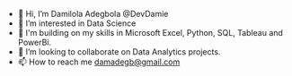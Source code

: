 - 👋 Hi, I’m Damilola Adegbola @DevDamie
- 👀 I’m interested in Data Science
- 🌱 I'm building on my skills in Microsoft Excel, Python, SQL, Tableau and PowerBi.
- 💞️ I’m looking to collaborate on Data Analytics projects.
- 📫 How to reach me damadegb@gmail.com

<!---
DevDamie/DevDamie is a ✨ special ✨ repository because its `README.md` (this file) appears on your GitHub profile.
You can click the Preview link to take a look at your changes.
--->
